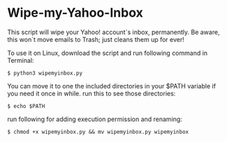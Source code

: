 Wipe-my-Yahoo-Inbox
===================

This script will wipe your Yahoo! account\`s inbox, permanently. Be aware, this won\`t move emails to Trash; just cleans them up for ever! 

To use it on Linux, download the script and run following command in Terminal:

`$ python3 wipemyinbox.py`

You can move it to one the included directories in your $PATH variable if you need it once in while. 
run this to see those directories:

`$ echo $PATH`

run following for adding execution permission and renaming:

`$ chmod +x wipemyinbox.py && mv wipemyinbox.py wipemyinbox`
